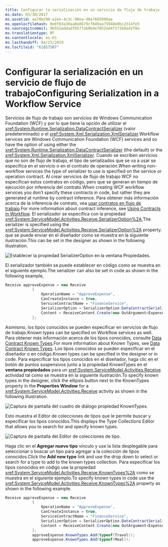 ```yaml
---
title: Configurar la serialización en un servicio de flujo de trabajo
ms.date: 03/30/2017
ms.assetid: aa70b290-a2ee-4c3c-90ea-d0a7665096ae
ms.openlocfilehash: 0e0f03a30aa8e8679cf849aa75948e0bc2314fe5
ms.sourcegitcommit: 9b552addadfb57fab0b9e7852ed4f1f1b8a42f8e
ms.translationtype: MT
ms.contentlocale: es-ES
ms.lasthandoff: 04/23/2019
ms.locfileid: "61857507"
---
```

# <a name="configuring-serialization-in-a-workflow-service"></a><span data-ttu-id="757f4-102">Configurar la serialización en un servicio de flujo de trabajo</span><span class="sxs-lookup"><span data-stu-id="757f4-102">Configuring Serialization in a Workflow Service</span></span>
<span data-ttu-id="757f4-103">Servicios de flujo de trabajo son servicios de Windows Communication Foundation (WCF) y por lo que tiene la opción de utilizar el <xref:System.Runtime.Serialization.DataContractSerializer> (valor predeterminado) o el <xref:System.Xml.Serialization.XmlSerializer>.</span><span class="sxs-lookup"><span data-stu-id="757f4-103">Workflow services are Windows Communication Foundation (WCF) services and so have the option of using either the <xref:System.Runtime.Serialization.DataContractSerializer> (the default) or the <xref:System.Xml.Serialization.XmlSerializer>.</span></span> <span data-ttu-id="757f4-104">Cuando se escriben servicios que no son de flujo de trabajo, el tipo de serializados que se va a usar se especifica en el servicio o en el contrato de operación.</span><span class="sxs-lookup"><span data-stu-id="757f4-104">When writing non-workflow services the type of serializer to use is specified on the service or operation contract.</span></span> <span data-ttu-id="757f4-105">Al crear servicios de flujo de trabajo WCF no especifican estos contratos en código, pero que se generan en tiempo de ejecución por inferencia del contrato.</span><span class="sxs-lookup"><span data-stu-id="757f4-105">When creating WCF workflow services you don’t specify these contracts in code, but rather they are generated at runtime by contract inference.</span></span> <span data-ttu-id="757f4-106">Para obtener más información acerca de la inferencia de contrato, vea [usar contratos en flujo de trabajo](../../../../docs/framework/wcf/feature-details/using-contracts-in-workflow.md).</span><span class="sxs-lookup"><span data-stu-id="757f4-106">For more information about contract inference, see  [Using Contracts in Workflow](../../../../docs/framework/wcf/feature-details/using-contracts-in-workflow.md).</span></span>  <span data-ttu-id="757f4-107">El serializador se especifica con la propiedad <xref:System.ServiceModel.Activities.Receive.SerializerOption%2A>,</span><span class="sxs-lookup"><span data-stu-id="757f4-107">The serializer is specified using the <xref:System.ServiceModel.Activities.Receive.SerializerOption%2A> property.</span></span> <span data-ttu-id="757f4-108">que se puede enviar en el diseñador como se muestra en la siguiente ilustración.</span><span class="sxs-lookup"><span data-stu-id="757f4-108">This can be set in the designer as shown in the following illustration.</span></span>  
  
 ![Establecer la propiedad SerializerOption en la ventana Propiedades.](./media/configuring-serialization-in-a-workflow-service/setting-serializer-property.png)  
  
 <span data-ttu-id="757f4-110">El serializador también se puede establecer en código como se muestra en el siguiente ejemplo.</span><span class="sxs-lookup"><span data-stu-id="757f4-110">The serializer can also be set in code as shown in the following example,</span></span>  
  
```csharp  
Receive approveExpense = new Receive  
            {  
                OperationName = "ApproveExpense",  
                CanCreateInstance = true,  
                ServiceContractName = "FinanceService",  
                SerializerOption = SerializerOption.DataContractSerializer,  
                Content = ReceiveContent.Create(new OutArgument<Expense>(expense))  
            };  
```  
  
  <span data-ttu-id="757f4-111">Asimismo, los tipos conocidos se pueden especificar en servicios de flujo de trabajo.</span><span class="sxs-lookup"><span data-stu-id="757f4-111">Known types can be specified on Workflow services as well.</span></span> <span data-ttu-id="757f4-112">Para obtener más información acerca de los tipos conocidos, consulte [Data Contract Known Types](data-contract-known-types.md).</span><span class="sxs-lookup"><span data-stu-id="757f4-112">For more information about Known Types, see [Data Contract Known Types](data-contract-known-types.md).</span></span> <span data-ttu-id="757f4-113">Los tipos conocidos se pueden especificar en el diseñador o en código.</span><span class="sxs-lookup"><span data-stu-id="757f4-113">Known types can be specified in the designer or in code.</span></span> <span data-ttu-id="757f4-114">Para especificar los tipos conocidos en el diseñador, haga clic en el botón de puntos suspensivos junto a la propiedad KnownTypes en el **ventana propiedades** para un <xref:System.ServiceModel.Activities.Receive> actividad tal como se muestra en la siguiente ilustración.</span><span class="sxs-lookup"><span data-stu-id="757f4-114">To specify known types in the designer, click the ellipsis button next to the KnownTypes property in the **Properties Window** for a <xref:System.ServiceModel.Activities.Receive> activity as shown in the following illustration.</span></span>   
  
 ![Captura de pantalla del cuadro de diálogo propiedad KnownTypes.](./media/configuring-serialization-in-a-workflow-service/known-types-properties.png)  
  
 <span data-ttu-id="757f4-116">Esto muestra el Editor de colecciones de tipos que le permite buscar y especificar los tipos conocidos.</span><span class="sxs-lookup"><span data-stu-id="757f4-116">This displays the Type Collections Editor that allows you to search for and specify known types.</span></span>  
  
 ![Captura de pantalla del Editor de colecciones de tipo.](./media/configuring-serialization-in-a-workflow-service/type-collection-editor.gif)  
  
 <span data-ttu-id="757f4-118">Haga clic en el **Agregar nuevo tipo** vínculo y use la lista desplegable para seleccionar o buscar un tipo para agregar a la colección de tipos conocidos.</span><span class="sxs-lookup"><span data-stu-id="757f4-118">Click the **Add new type** link and use the drop down to select or search for a type to add to the known types collection.</span></span> <span data-ttu-id="757f4-119">Para especificar los tipos conocidos en código use la propiedad <xref:System.ServiceModel.Activities.Receive.KnownTypes%2A> como se muestra en el siguiente ejemplo.</span><span class="sxs-lookup"><span data-stu-id="757f4-119">To specify known types in code use the <xref:System.ServiceModel.Activities.Receive.KnownTypes%2A> property as shown in the following example.</span></span>  
  
```csharp
Receive approveExpense = new Receive  
            {  
                OperationName = "ApproveExpense",  
                CanCreateInstance = true,  
                ServiceContractName = "FinanceService",  
                SerializerOption = SerializerOption.DataContractSerializer,  
                Content = ReceiveContent.Create(new OutArgument<Expense>(expense))  
            };  
            approveExpense.KnownTypes.Add(typeof(Travel));  
            approveExpense.KnownTypes.Add(typeof(Meal));  
```
